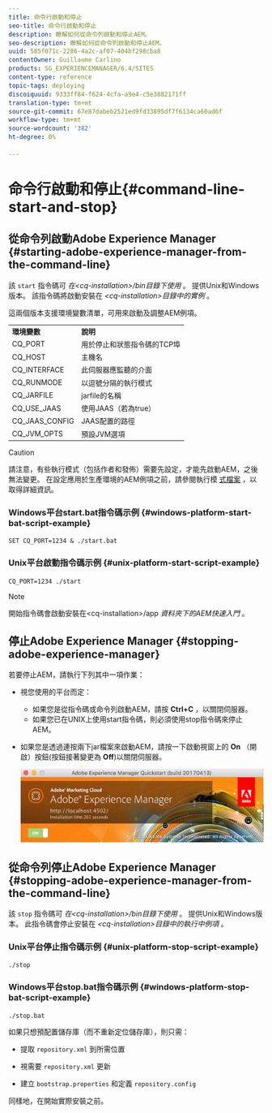 ```yaml
---
title: 命令行啟動和停止
seo-title: 命令行啟動和停止
description: 瞭解如何從命令列啟動和停止AEM。
seo-description: 瞭解如何從命令列啟動和停止AEM。
uuid: 585f071c-2286-4a2c-af07-404bf298cba8
contentOwner: Guillaume Carlino
products: SG_EXPERIENCEMANAGER/6.4/SITES
content-type: reference
topic-tags: deploying
discoiquuid: 9333ff84-f624-4cfa-a9e4-c5e3882171ff
translation-type: tm+mt
source-git-commit: 67e87dabeb2521ed9fd33895df7f6134ca60ad6f
workflow-type: tm+mt
source-wordcount: '382'
ht-degree: 0%

---
```



# 命令行啟動和停止{#command-line-start-and-stop}

## 從命令列啟動Adobe Experience Manager {#starting-adobe-experience-manager-from-the-command-line}

該 `start` 指令碼可 *在&lt;cq-installation>/bin目錄下使用* 。 提供Unix和Windows版本。 該指令碼將啟動安裝在 *&lt;cq-installation>目錄中的實例* 。

這兩個版本支援環境變數清單，可用來啟動及調整AEM例項。

<table> 
 <tbody> 
  <tr> 
   <td><strong>環境變數 </strong></td> 
   <td><strong>說明 </strong></td> 
  </tr> 
  <tr> 
   <td>CQ_PORT</td> 
   <td>用於停止和狀態指令碼的TCP埠<br /> </td> 
  </tr> 
  <tr> 
   <td>CQ_HOST</td> 
   <td>主機名<br /> </td> 
  </tr> 
  <tr> 
   <td>CQ_INTERFACE</td> 
   <td>此伺服器應監聽的介面<br /> </td> 
  </tr> 
  <tr> 
   <td>CQ_RUNMODE</td> 
   <td>以逗號分隔的執行模式<br /> </td> 
  </tr> 
  <tr> 
   <td>CQ_JARFILE</td> 
   <td>jarfile的名稱<br /> </td> 
  </tr> 
  <tr> 
   <td>CQ_USE_JAAS</td> 
   <td>使用JAAS（若為true）<br /> </td> 
  </tr> 
  <tr> 
   <td>CQ_JAAS_CONFIG</td> 
   <td>JAAS配置的路徑<br /> </td> 
  </tr> 
  <tr> 
   <td>CQ_JVM_OPTS</td> 
   <td>預設JVM選項<br /> </td> 
  </tr> 
 </tbody> 
</table>

>[!CAUTION]
>
>請注意，有些執行模式（包括作者和發佈）需要先設定，才能先啟動AEM，之後無法變更。 在設定應用於生產環境的AEM例項之前，請參閱執行模 [式檔案](/help/sites-deploying/configure-runmodes.md) ，以取得詳細資訊。

### Windows平台start.bat指令碼示例 {#windows-platform-start-bat-script-example}

```shell
SET CQ_PORT=1234 & ./start.bat
```

### Unix平台啟動指令碼示例 {#unix-platform-start-script-example}

```shell
CQ_PORT=1234 ./start
```

>[!NOTE]
>
>開始指令碼會啟動安裝在&lt;cq-installation>/app *資料夾下的AEM快速入門* 。

## 停止Adobe Experience Manager {#stopping-adobe-experience-manager}

若要停止AEM，請執行下列其中一項作業：

* 視您使用的平台而定：

   * 如果您是從指令碼或命令列啟動AEM，請按 **Ctrl+C** ，以關閉伺服器。
   * 如果您已在UNIX上使用start指令碼，則必須使用stop指令碼來停止AEM。

* 如果您是透過連按兩下jar檔案來啟動AEM，請按一下啟動視窗上的 **On** （開啟）按鈕(按鈕接著變更為 **Off**)以關閉伺服器。

   ![chlimage_1-63](assets/chlimage_1-63.png)

## 從命令列停止Adobe Experience Manager {#stopping-adobe-experience-manager-from-the-command-line}

該 `stop` 指令碼可 *在&lt;cq-installation>/bin目錄下使用* 。 提供Unix和Windows版本。 此指令碼會停止安裝在 *&lt;cq-installation>目錄中的執行中例項* 。

### Unix平台停止指令碼示例 {#unix-platform-stop-script-example}

```shell
./stop
```

### Windows平台stop.bat指令碼示例 {#windows-platform-stop-bat-script-example}

```shell
./stop.bat
```

如果只想預配置儲存庫（而不重新定位儲存庫），則只需：

* 提取 `repository.xml` 到所需位置

* 視需要 `repository.xml` 更新

* 建立 `bootstrap.properties` 和定義 `repository.config`

同樣地，在開始實際安裝之前。
